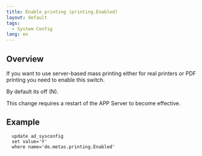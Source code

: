 ```yaml
---
title: Enable printing (printing.Enabled)
layout: default
tags:  
  - System Config
lang: en
---
```


## Overview
If you want to use server-based mass printing either for real printers or PDF printing you need to enable this switch.

By default its off (N).

This change requires a restart of the APP Server to become effective.

## Example
```
  update ad_sysconfig
  set value='Y'
  where name='de.metas.printing.Enabled'
```
